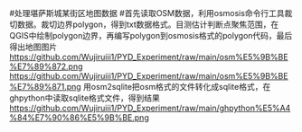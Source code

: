 #处理堪萨斯城某街区地图数据
#首先读取OSM数据，利用osmosis命令行工具裁切数据。裁切边界polygon，得到txt数据格式。目测估计判断点聚焦范围，在QGIS中绘制polygon边界，再编写polygon到osmosis格式的polygon代码，最后得出地图图片
https://github.com/Wujiruiii1/PYD_Experiment/raw/main/osm%E5%9B%BE%E7%89%872.png 
https://github.com/Wujiruiii1/PYD_Experiment/raw/main/osm%E5%9B%BE%E7%89%871.png
用osm2sqlite把osm格式的文件转化成sqlite格式，在ghpython中读取sqlite格式文件，得到结果 
https://github.com/Wujiruiii1/PYD_Experiment/raw/main/ghpython%E5%A4%84%E7%90%86%E5%9B%BE.png